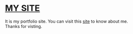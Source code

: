 # [MY SITE](https://anujkumar2017.github.io/mySite/)
It is my portfolio site.
You can visit this [site](https://anujkumar2017.github.io/mySite/) to know about me.\
Thanks for visting.
